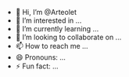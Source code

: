 - 👋 Hi, I’m @Arteolet
- 👀 I’m interested in ...
- 🌱 I’m currently learning ...
- 💞️ I’m looking to collaborate on ...
- 📫 How to reach me ...
- 😄 Pronouns: ...
- ⚡ Fun fact: ...

<!---
Arteolet/Arteolet is a ✨ special ✨ repository because its `README.md` (this file) appears on your GitHub profile.
You can click the Preview link to take a look at your changes.
--->
